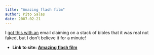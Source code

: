 ```yaml
---
title: "Amazing flash film"
author: Pito Salas
date: 2007-02-21
---
```


I [got this with an](<http://www.albinoblacksheep.com/flash/honda.php>) email
claiming on a stack of bibles that it was real not faked, but I don't believe
it for a minute!


* **Link to site:** **[Amazing flash film](None)**
